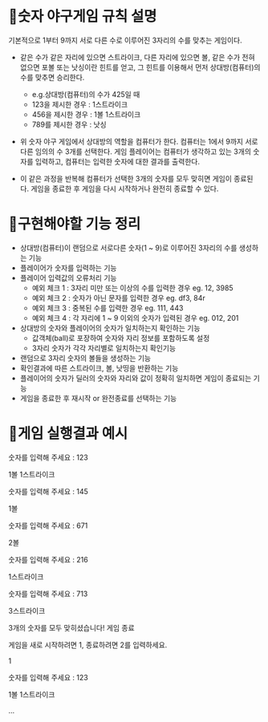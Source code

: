 # 🥔숫자 야구게임 규칙 설명
기본적으로 1부터 9까지 서로 다른 수로 이루어진 3자리의 수를 맞추는 게임이다.

* 같은 수가 같은 자리에 있으면 스트라이크, 다른 자리에 있으면 볼, 같은 수가 전혀 없으면 
  포볼 또는 낫싱이란 힌트를 얻고, 그 힌트를 이용해서 먼저 상대방(컴퓨터)의 수를 맞추면 승리한다.
  * e.g.상대방(컴퓨터)의 수가 425일 때
  * 123을 제시한 경우 : 1스트라이크
  * 456을 제시한 경우 : 1볼 1스트라이크
  * 789를 제시한 경우 : 낫싱

* 위 숫자 야구 게임에서 상대방의 역할을 컴퓨터가 한다. 컴퓨터는 1에서 9까지 서로 다른 임의의 수 3개를 선택한다. 
  게임 플레이어는 컴퓨터가 생각하고 있는 3개의 숫자를 입력하고, 컴퓨터는 입력한 숫자에 대한 결과를 출력한다.

* 이 같은 과정을 반복해 컴퓨터가 선택한 3개의 숫자를 모두 맞히면 게임이 종료된다.
게임을 종료한 후 게임을 다시 시작하거나 완전히 종료할 수 있다.

# 🥔구현해야할 기능 정리

* 상대방(컴퓨터)이 랜덤으로 서로다른 숫자(1 ~ 9)로 이루어진 3자리의 수를 생성하는 기능
* 플레이어가 숫자를 입력하는 기능
* 플레이어 입력값의 오류처리 기능
    * 예외 체크 1 : 3자리 미만 또는 이상의 수를 입력한 경우 eg. 12, 3985
    * 예외 체크 2 : 숫자가 아닌 문자를 입력한 경우 eg. df3, 84r
    * 예외 체크 3 : 중복된 수를 입력한 경우 eg. 111, 443
    * 예외 체크 4 : 각 자리에 1 ~ 9 이외의 숫자가 입력된 경우 eg. 012, 201
* 상대방의 숫자와 플레이어의 숫자가 일치하는지 확인하는 기능
    * 값객체(ball)로 포장하여 숫자와 자리 정보를 포함하도록 설정
    * 3자리 숫자가 각각 자리별로 일치하는지 확인기능
* 랜덤으로 3자리 숫자의 볼들을 생성하는 기능 
* 확인결과에 따른 스트라이크, 볼, 낫띵을 반환하는 기능
* 플레이어의 숫자가 딜러의 숫자와 자리와 값이 정확히 일치하면 게임이 종료되는 기능
* 게임을 종료한 후 재시작 or 완전종료를 선택하는 기능

# 🥔게임 실행결과 예시

숫자를 입력해 주세요 : 123

1볼 1스트라이크

숫자를 입력해 주세요 : 145

1볼

숫자를 입력해 주세요 : 671

2볼

숫자를 입력해 주세요 : 216

1스트라이크

숫자를 입력해 주세요 : 713

3스트라이크

3개의 숫자를 모두 맞히셨습니다! 게임 종료

게임을 새로 시작하려면 1, 종료하려면 2를 입력하세요.

1

숫자를 입력해 주세요 : 123

1볼 1스트라이크

…
